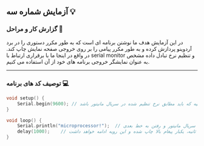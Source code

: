 ## آزمایش شماره سه 💡

### گزارش کار و مراحل 📝

در این آزمایش هدف ما نوشتن برنامه ای است که به طور مکرر دستوری را در برد آردوینو پردازش کرده و به طور مکرر پیامی را بر روی خروجی صفحه نمایش چاپ کند. در واقع در اینجا ما با برقراری ارتباط با serial monitor و تنظیم نرخ تبادل داده مشخص به عنوان نمایشگر خروجی برنامه های خود از آن استفاده می کنیم.

---

### توصیف کد های برنامه 💻

```cpp
void setup() {
    Serial.begin(9600); // تنظیم نرخ تبادل داده بر حسب بیت بر ثانیه که باید مطابق نرخ تنظیم شده در سریال مانیتور باشد
}

void loop() {
    Serial.println("microprocessor!");  // چاپ یک پیغام بر روی سریال مانیتور و رفتن به خط بعدی
    delay(1000);    // به ازای هر یک ثانیه، یکبار پیغام بالا چاپ شده و این رویه ادامه خواهد داشت
}
```
